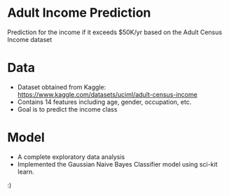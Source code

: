 # Adult Income Prediction
Prediction for the income if it exceeds $50K/yr based on the Adult Census Income dataset
# Data
- Dataset obtained from Kaggle: https://www.kaggle.com/datasets/uciml/adult-census-income
- Contains 14 features including age, gender, occupation, etc.
- Goal is to predict the income class
# Model
- A complete exploratory data analysis
- Implemented the Gaussian Naive Bayes Classifier model using sci-kit learn.

:)
